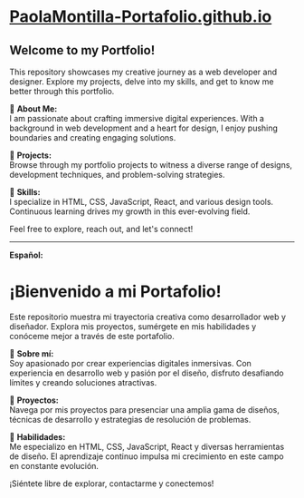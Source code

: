 # [PaolaMontilla-Portafolio.github.io](https://PaolaMontilla-Portafolio.github.io)

Welcome to my Portfolio!
-------------------------

This repository showcases my creative journey as a web developer and designer. Explore my projects, delve into my skills, and get to know me better through this portfolio.

👋 **About Me:**  
I am passionate about crafting immersive digital experiences. With a background in web development and a heart for design, I enjoy pushing boundaries and creating engaging solutions.

🚀 **Projects:**  
Browse through my portfolio projects to witness a diverse range of designs, development techniques, and problem-solving strategies.

🔧 **Skills:**  
I specialize in HTML, CSS, JavaScript, React, and various design tools. Continuous learning drives my growth in this ever-evolving field.

Feel free to explore, reach out, and let's connect!

---

**Español:**
# ¡Bienvenido a mi Portafolio!

Este repositorio muestra mi trayectoria creativa como desarrollador web y diseñador. Explora mis proyectos, sumérgete en mis habilidades y conóceme mejor a través de este portafolio.

👋 **Sobre mí:**  
Soy apasionado por crear experiencias digitales inmersivas. Con experiencia en desarrollo web y pasión por el diseño, disfruto desafiando límites y creando soluciones atractivas.

🚀 **Proyectos:**  
Navega por mis proyectos para presenciar una amplia gama de diseños, técnicas de desarrollo y estrategias de resolución de problemas.

🔧 **Habilidades:**  
Me especializo en HTML, CSS, JavaScript, React y diversas herramientas de diseño. El aprendizaje continuo impulsa mi crecimiento en este campo en constante evolución.

¡Siéntete libre de explorar, contactarme y conectemos!

